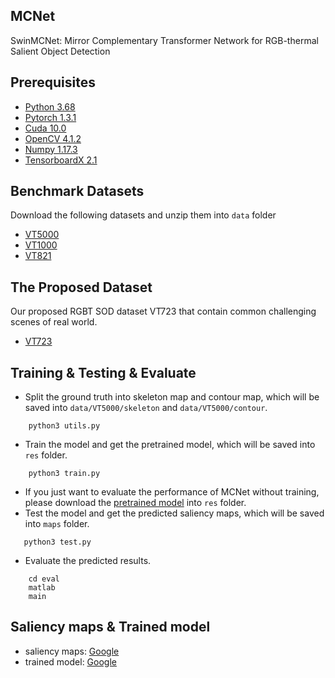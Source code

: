 ## MCNet
SwinMCNet: Mirror Complementary Transformer Network for RGB-thermal Salient Object Detection


## Prerequisites
- [Python 3.68](https://www.python.org/)
- [Pytorch 1.3.1](http://pytorch.org/)
- [Cuda 10.0](https://developer.nvidia.com/cuda-10.0-download-archive)
- [OpenCV 4.1.2](https://opencv.org/)
- [Numpy 1.17.3](https://numpy.org/)
- [TensorboardX 2.1](https://github.com/lanpa/tensorboardX)


## Benchmark Datasets
Download the following datasets and unzip them into `data` folder

- [VT5000](https://arxiv.org/pdf/2007.03262.pdf)
- [VT1000](https://arxiv.org/pdf/1905.06741.pdf)
- [VT821](https://arxiv.org/pdf/1701.02829.pdf)


## The Proposed Dataset
Our proposed RGBT SOD dataset VT723 that contain common challenging scenes of real world.
- [VT723](https://drive.google.com/file/d/12gEUFG2yWi3uBTjLymQ3hjnDUHGcgADq/view?usp=sharing)


## Training & Testing & Evaluate
- Split the ground truth into skeleton map and contour map, which will be saved into `data/VT5000/skeleton` and `data/VT5000/contour`.
```shell
    python3 utils.py
```

- Train the model and get the pretrained model, which will be saved into `res` folder.
```shell
    python3 train.py
```

 - If you just want to evaluate the performance of MCNet without training, please download the [pretrained model](https://drive.google.com/file/d/1qcZeBiwF78Lv24hXmXN4vMFbK4yC-C-y/view?usp=sharing) into `res` folder.
 - Test the model and get the predicted saliency maps, which will be saved into `maps` folder.
 ```shell
    python3 test.py
```

- Evaluate the predicted results. 
```shell
    cd eval
    matlab
    main
```

## Saliency maps & Trained model
- saliency maps: [Google](https://drive.google.com/file/d/1LjLLIGmnKb_UQeGpFar35gyEs76EHFLL/view?usp=sharing)
- trained model: [Google](https://drive.google.com/file/d/1D40-nIqvTmqh5CpH22c8yQA8lcee23SB/view?usp=sharing)
